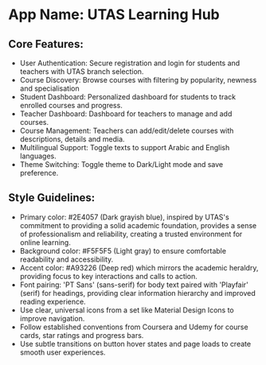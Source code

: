 # **App Name**: UTAS Learning Hub

## Core Features:

- User Authentication: Secure registration and login for students and teachers with UTAS branch selection.
- Course Discovery: Browse courses with filtering by popularity, newness and specialisation
- Student Dashboard: Personalized dashboard for students to track enrolled courses and progress.
- Teacher Dashboard: Dashboard for teachers to manage and add courses.
- Course Management: Teachers can add/edit/delete courses with descriptions, details and media.
- Multilingual Support: Toggle texts to support Arabic and English languages.
- Theme Switching: Toggle theme to Dark/Light mode and save preference.

## Style Guidelines:

- Primary color: #2E4057 (Dark grayish blue), inspired by UTAS's commitment to providing a solid academic foundation, provides a sense of professionalism and reliability, creating a trusted environment for online learning.
- Background color: #F5F5F5 (Light gray) to ensure comfortable readability and accessibility.
- Accent color: #A93226 (Deep red) which mirrors the academic heraldry, providing focus to key interactions and calls to action.
- Font pairing: 'PT Sans' (sans-serif) for body text paired with 'Playfair' (serif) for headings, providing clear information hierarchy and improved reading experience.
- Use clear, universal icons from a set like Material Design Icons to improve navigation.
- Follow established conventions from Coursera and Udemy for course cards, star ratings and progress bars.
- Use subtle transitions on button hover states and page loads to create smooth user experiences.